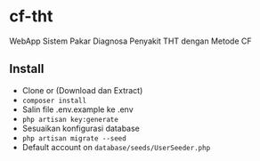 # cf-tht
WebApp Sistem Pakar Diagnosa Penyakit THT dengan Metode CF

## Install
* Clone or (Download dan Extract) 
* `composer install`
* Salin file .env.example ke .env
* `php artisan key:generate`
* Sesuaikan konfigurasi database
* `php artisan migrate --seed`
* Default account on `database/seeds/UserSeeder.php`
